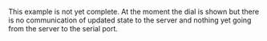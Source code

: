 This example is not yet complete. At the moment the dial is shown but there is no communication of updated state to the server and nothing yet going from the server to the serial port.
